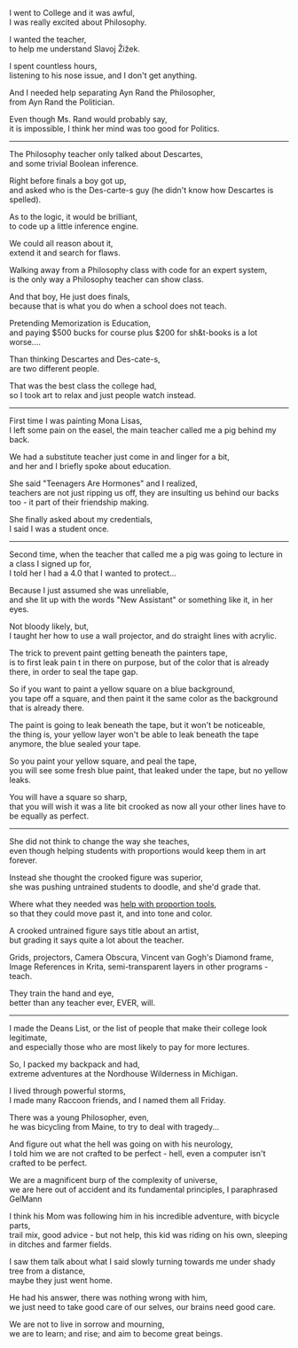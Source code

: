 I went to College and it was awful,\
I was really excited about Philosophy.

I wanted the teacher,\
to help me understand Slavoj Žižek.

I spent countless hours,\
listening to his nose issue, and I don't get anything.

And I needed help separating Ayn Rand the Philosopher,\
from Ayn Rand the Politician.

Even though Ms. Rand would probably say,\
it is impossible, I think her mind was too good for Politics.

---

The Philosophy teacher only talked about Descartes,\
and some trivial Boolean inference.

Right before finals a boy got up,\
and asked who is the Des-carte-s guy (he didn't know how Descartes is spelled).

As to the logic, it would be brilliant,\
to code up a little inference engine.

We could all reason about it,\
extend it and search for flaws.

Walking away from a Philosophy class with code for an expert system,\
is the only way a Philosophy teacher can show class.

And that boy, He just does finals,\
because that is what you do when a school does not teach.

Pretending Memorization is Education,\
and paying $500 bucks for course plus $200 for sh\&t-books is a lot worse....

Than thinking Descartes and Des-cate-s,\
are two different people.

That was the best class the college had,\
so I took art to relax and just people watch instead.

---

First time I was painting Mona Lisas,\
I left some pain on the easel, the main teacher called me a pig behind my back.

We had a substitute teacher just come in and linger for a bit,\
and her and I briefly spoke about education.

She said "Teenagers Are Hormones" and I realized,\
teachers are not just ripping us off, they are insulting us behind our backs too - it part of their friendship making.

She finally asked about my credentials,\
I said I was a student once.

---

Second time, when the teacher that called me a pig was going to lecture in a class I signed up for,\
I told her I had a 4.0 that I wanted to protect...

Because I just assumed she was unreliable,\
and she lit up with the words "New Assistant" or something like it, in her eyes.

Not bloody likely, but,\
I taught her how to use a wall projector, and do straight lines with acrylic.

The trick to prevent paint getting beneath the painters tape,\
is to first leak pain t in there on purpose, but of the color that is already there, in order to seal the tape gap.

So if you want to paint a yellow square on a blue background,\
you tape off a square, and then paint it the same color as the background that is already there.

The paint is going to leak beneath the tape, but it won't be noticeable,\
the thing is, your yellow layer won't be able to leak beneath the tape anymore, the blue sealed your tape.

So you paint your yellow square, and peal the tape,\
you will see some fresh blue paint, that leaked under the tape, but no yellow leaks.

You will have a square so sharp,\
that you will wish it was a lite bit crooked as now all your other lines have to be equally as perfect.

---

She did not think to change the way she teaches,\
even though helping students with proportions would keep them in art forever.

Instead she thought the crooked figure was superior,\
she was pushing untrained students to doodle, and she'd grade that.

Where what they needed was [help with proportion tools](https://www.youtube.com/watch?v=bKtURFkwX6k),\
so that they could move past it, and into tone and color.

A crooked untrained figure says title about an artist,\
but grading it says quite a lot about the teacher.

Grids, projectors, Camera Obscura, Vincent van Gogh's Diamond frame,\
Image References in Krita, semi-transparent layers in other programs - teach.

They train the hand and eye,\
better than any teacher ever, EVER, will.

---

I made the Deans List, or the list of people that make their college look legitimate,\
and especially those who are most likely to pay for more lectures.

So, I packed my backpack and had,\
extreme adventures at the Nordhouse Wilderness in Michigan.

I lived through powerful storms,\
I made many Raccoon friends, and I named them all Friday.

There was a young Philosopher, even,\
he was bicycling from Maine, to try to deal with tragedy...

And figure out what the hell was going on with his neurology,\
I told him we are not crafted to be perfect - hell, even a computer isn't crafted to be perfect.

We are a magnificent burp of the complexity of universe,\
we are here out of accident and its fundamental principles, I paraphrased GelMann

I think his Mom was following him in his incredible adventure, with bicycle parts,\
trail mix, good advice - but not help, this kid was riding on his own, sleeping in ditches and farmer fields.

I saw them talk about what I said slowly turning towards me under shady tree from a distance,\
maybe they just went home.

He had his answer, there was nothing wrong with him,\
we just need to take good care of our selves, our brains need good care.

We are not to live in sorrow and mourning,\
we are to learn; and rise; and aim to become great beings.
